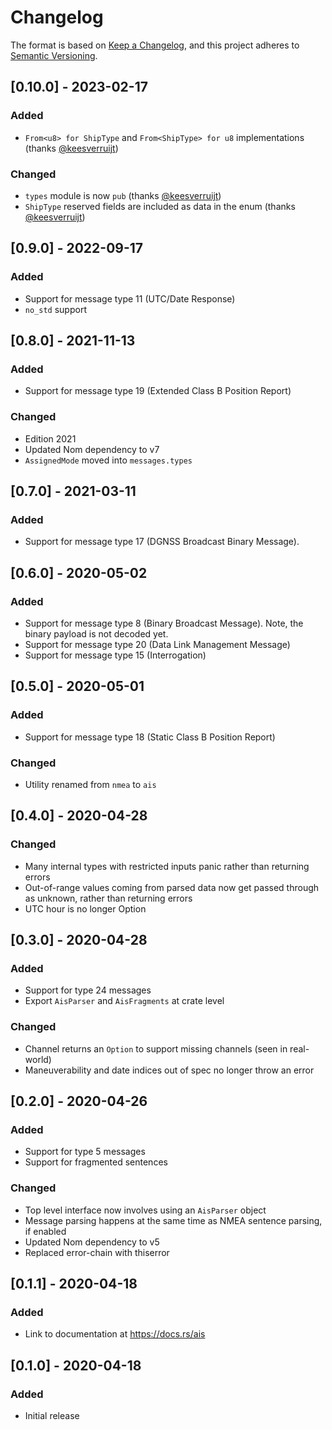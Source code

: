 # Changelog

The format is based on [Keep a Changelog](https://keepachangelog.com/en/1.0.0/),
and this project adheres to [Semantic Versioning](https://semver.org/spec/v2.0.0.html).

## [0.10.0] - 2023-02-17
### Added
- `From<u8> for ShipType` and `From<ShipType> for u8` implementations (thanks [@keesverruijt](https://github.com/keesverruijt))
### Changed
- `types` module is now `pub` (thanks [@keesverruijt](https://github.com/keesverruijt))
- `ShipType` reserved fields are included as data in the enum (thanks [@keesverruijt](https://github.com/keesverruijt))

## [0.9.0] - 2022-09-17
### Added
- Support for message type 11 (UTC/Date Response)
- `no_std` support

## [0.8.0] - 2021-11-13
### Added
- Support for message type 19 (Extended Class B Position Report)
### Changed
- Edition 2021
- Updated Nom dependency to v7
- `AssignedMode` moved into `messages.types`

## [0.7.0] - 2021-03-11
### Added
- Support for message type 17 (DGNSS Broadcast Binary Message).

## [0.6.0] - 2020-05-02
### Added
- Support for message type 8 (Binary Broadcast Message). Note, the binary payload is not decoded yet.
- Support for message type 20 (Data Link Management Message)
- Support for message type 15 (Interrogation)

## [0.5.0] - 2020-05-01
### Added
- Support for message type 18 (Static Class B Position Report)
### Changed
- Utility renamed from `nmea` to `ais`

## [0.4.0] - 2020-04-28
### Changed
- Many internal types with restricted inputs panic rather than returning errors
- Out-of-range values coming from parsed data now get passed through as unknown, rather than returning errors
- UTC hour is no longer Option

## [0.3.0] - 2020-04-28
### Added
- Support for type 24 messages
- Export `AisParser` and `AisFragments` at crate level

### Changed
- Channel returns an `Option` to support missing channels (seen in real-world)
- Maneuverability and date indices out of spec no longer throw an error

## [0.2.0] - 2020-04-26
### Added
- Support for type 5 messages
- Support for fragmented sentences

### Changed
- Top level interface now involves using an `AisParser` object
- Message parsing happens at the same time as NMEA sentence parsing, if enabled
- Updated Nom dependency to v5
- Replaced error-chain with thiserror

## [0.1.1] - 2020-04-18
### Added
- Link to documentation at https://docs.rs/ais

## [0.1.0] - 2020-04-18
### Added
- Initial release
